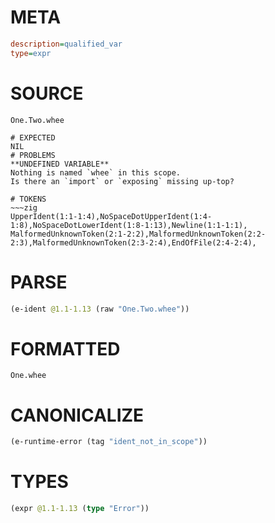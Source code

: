 # META
~~~ini
description=qualified_var
type=expr
~~~
# SOURCE
~~~roc
One.Two.whee
~~~
~~~
# EXPECTED
NIL
# PROBLEMS
**UNDEFINED VARIABLE**
Nothing is named `whee` in this scope.
Is there an `import` or `exposing` missing up-top?

# TOKENS
~~~zig
UpperIdent(1:1-1:4),NoSpaceDotUpperIdent(1:4-1:8),NoSpaceDotLowerIdent(1:8-1:13),Newline(1:1-1:1),
MalformedUnknownToken(2:1-2:2),MalformedUnknownToken(2:2-2:3),MalformedUnknownToken(2:3-2:4),EndOfFile(2:4-2:4),
~~~
# PARSE
~~~clojure
(e-ident @1.1-1.13 (raw "One.Two.whee"))
~~~
# FORMATTED
~~~roc
One.whee
~~~
# CANONICALIZE
~~~clojure
(e-runtime-error (tag "ident_not_in_scope"))
~~~
# TYPES
~~~clojure
(expr @1.1-1.13 (type "Error"))
~~~
